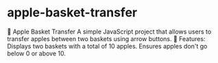 # apple-basket-transfer
🍎 Apple Basket Transfer A simple JavaScript project that allows users to transfer apples between two baskets using arrow buttons. 
🚀 Features:
Displays two baskets with a total of 10 apples. 
Ensures apples don't go below 0 or above 10.
